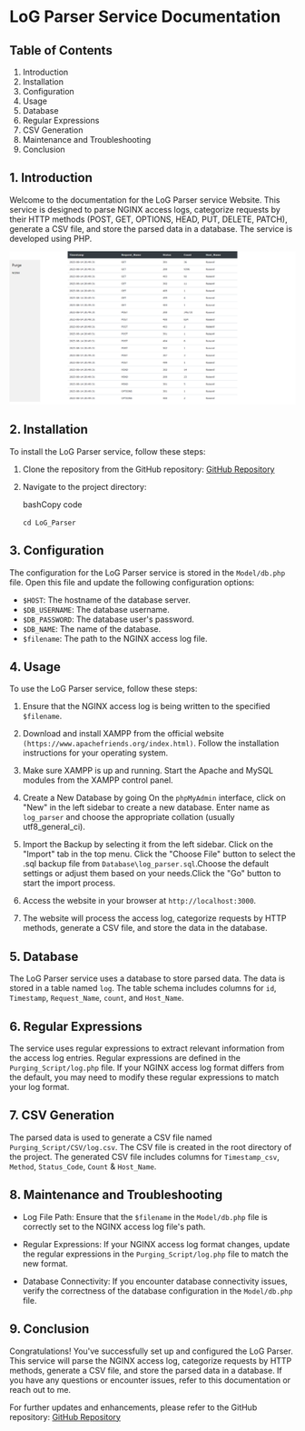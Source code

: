 LoG Parser Service Documentation
================================

Table of Contents
-----------------

1.  Introduction
2.  Installation
3.  Configuration
4.  Usage
5.  Database
6.  Regular Expressions
7.  CSV Generation
8.  Maintenance and Troubleshooting
9.  Conclusion
    
1\. Introduction
----------------

Welcome to the documentation for the LoG Parser service Website. This service is designed to parse NGINX access logs, categorize requests by their HTTP methods (POST, GET, OPTIONS, HEAD, PUT, DELETE, PATCH), generate a CSV file, and store the parsed data in a database. The service is developed using PHP.

<img src="Images/table.png" alt="nginx_data">

2\. Installation
----------------

To install the LoG Parser service, follow these steps:

1.  Clone the repository from the GitHub repository: [GitHub Repository](https://github.com/Raisenil/LoG_Parser.git)

2.  Navigate to the project directory:

    bashCopy code

    `cd LoG_Parser`

3\. Configuration
-----------------

The configuration for the LoG Parser service is stored in the `Model/db.php` file. Open this file and update the following configuration options:

-   `$HOST`: The hostname of the database server.
-   `$DB_USERNAME`: The database username.
-   `$DB_PASSWORD`: The database user's password.
-   `$DB_NAME`: The name of the database.
-   `$filename`: The path to the NGINX access log file.

4\. Usage
---------

To use the LoG Parser service, follow these steps:

1.  Ensure that the NGINX access log is being written to the specified `$filename`.

2. Download and install XAMPP from the official website `(https://www.apachefriends.org/index.html)`. Follow the installation instructions for your operating system.

3. Make sure XAMPP is up and running. Start the Apache and MySQL modules from the XAMPP control panel.

4. Create a New Database by going On the `phpMyAdmin` interface, click on "New" in the left sidebar to create a new database.
Enter name as `log_parser` and choose the appropriate collation (usually utf8_general_ci).

5. Import the Backup by selecting it from the left sidebar. Click on the "Import" tab in the top menu. Click the "Choose File" button to select the .sql backup file from `Database\log_parser.sql`.Choose the default settings or adjust them based on your needs.Click the "Go" button to start the import process.

6. Access the website in your browser at `http://localhost:3000`.

7.  The website will process the access log, categorize requests by HTTP methods, generate a CSV file, and store the data in the database.

5\. Database
------------

The LoG Parser service uses a database to store parsed data. The data is stored in a table named `log`. The table schema includes columns for `id`, `Timestamp`, `Request_Name`, `count`, and `Host_Name`.

6\. Regular Expressions
-----------------------

The service uses regular expressions to extract relevant information from the access log entries. Regular expressions are defined in the `Purging_Script/log.php` file. If your NGINX access log format differs from the default, you may need to modify these regular expressions to match your log format.

7\. CSV Generation
------------------

The parsed data is used to generate a CSV file named `Purging_Script/CSV/log.csv`. The CSV file is created in the root directory of the project. The generated CSV file includes columns for `Timestamp_csv`, `Method`, `Status_Code`, `Count` & `Host_Name`.

8\. Maintenance and Troubleshooting
-----------------------------------

-   Log File Path: Ensure that the `$filename` in the `Model/db.php` file is correctly set to the NGINX access log file's path.

-   Regular Expressions: If your NGINX access log format changes, update the regular expressions in the `Purging_Script/log.php` file to match the new format.

-   Database Connectivity: If you encounter database connectivity issues, verify the correctness of the database configuration in the `Model/db.php` file.

9\. Conclusion
--------------

Congratulations! You've successfully set up and configured the LoG Parser. This service will parse the NGINX access log, categorize requests by HTTP methods, generate a CSV file, and store the parsed data in a database. If you have any questions or encounter issues, refer to this documentation or reach out to me.

For further updates and enhancements, please refer to the GitHub repository: [GitHub Repository](https://github.com/Raisenil/LoG_Parser.git)